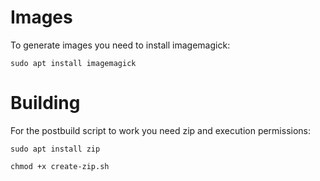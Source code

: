 # Images

To generate images you need to install imagemagick:

`sudo apt install imagemagick`

# Building

For the postbuild script to work you need zip and execution permissions:

`sudo apt install zip`

`chmod +x create-zip.sh`
